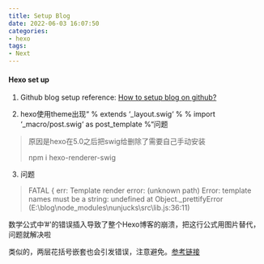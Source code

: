 ```yaml
---
title: Setup Blog
date: 2022-06-03 16:07:50
categories: 
- hexo
tags: 
- Next
---
```

#### Hexo set up
1. Github blog setup reference: [How to setup blog on github?](https://adsuper.github.io/2017/03/19/%E5%9F%BA%E4%BA%8EHexo-Github-%E6%90%AD%E5%BB%BA%E4%B8%AA%E4%BA%BA%E5%8D%9A%E5%AE%A2%E7%AC%94%E8%AE%B0-1/)

2. hexo使用theme出现“ % extends ‘_layout.swig‘ % % import ‘_macro/post.swig‘ as post_template %“问题

> 原因是hexo在5.0之后把swig给删除了需要自己手动安装
>
> npm i hexo-renderer-swig

<!--more-->
3. 问题

> FATAL {
>   err: Template render error: (unknown path)
>     Error: template names must be a string: undefined
>       at Object._prettifyError (E:\blog\node_modules\nunjucks\src\lib.js:36:11)

数学公式中’#'的错误插入导致了整个Hexo博客的崩溃，把这行公式用图片替代，问题就解决啦

类似的，两层花括号嵌套也会引发错误，注意避免。[参考链接](https://muzing.top/posts/6605/)